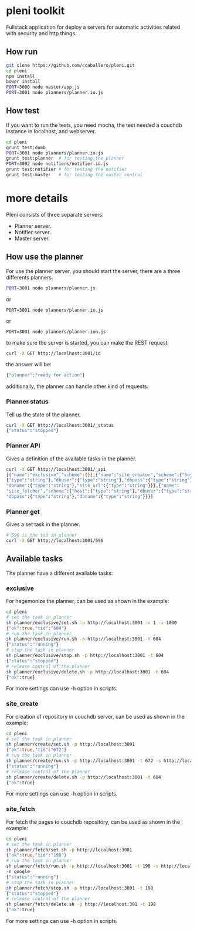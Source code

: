 # pleni toolkit

Fullstack application for deploy a servers for automatic activities related with
security and http things.

## How run

```sh
git clone https://github.com/ccaballero/pleni.git
cd pleni
npm install
bower install
PORT=3000 node master/app.js
PORT=3001 node planners/planner.io.js
```

## How test
If you want to run the tests, you need mocha, the test needed a couchdb instance
in localhost, and webserver.

```sh
cd pleni
grunt test:dumb
PORT=3001 node planners/planner.io.js
grunt test:planner  # for testing the planner
PORT=3002 node notifiers/notifier.io.js
grunt test:notifier # for testing the notifier
grunt test:master   # for testing the master control
```

# more details
Pleni consists of three separate servers:

- Planner server.
- Notifier server.
- Master server.

## How use the planner
For use the planner server, you should start the server, there are a three
differents planners.

```sh
PORT=3001 node planners/planner.js
```
or

```
PORT=3001 node planners/planner.io.js
```

or

```
PORT=3001 node planners/planner.ion.js
```

to make sure the server is started, you can make the REST request:

```sh
curl -X GET http://localhost:3001/id
```

the answer will be:

```sh
{"planner":"ready for action"}
```

additionally, the planner can handle other kind of requests:

### Planner status
Tell us the state of the planner.

```sh
curl -X GET http://localhost:3001/_status
{"status":"stopped"}
```

### Planner API
Gives a definition of the available tasks in the planner.

```sh
curl -X GET http://localhost:3001/_api
[{"name":"exclusive","scheme":{}},{"name":"site_creator","scheme":{"host":
{"type":"string"},"dbuser":{"type":"string"},"dbpass":{"type":"string"},
"dbname":{"type":"string"},"site_url":{"type":"string"}}},{"name":
"site_fetcher","scheme":{"host":{"type":"string"},"dbuser":{"type":"string"},
"dbpass":{"type":"string"},"dbname":{"type":"string"}}}]
```

### Planner get
Gives a set task in the planner.

```sh
# 596 is the tid in planner
curl -X GET http://localhost:3001/596
```

## Available tasks
The planner have a different available tasks:

### exclusive
For hegemonize the planner, can be used as shown in the example:

```sh
cd pleni
# set the task in planner
sh planner/exclusive/set.sh -p http://localhost:3001 -c 1 -i 1000
{"ok":true,"tid":"604"}
# run the task in planner
sh planner/exclusive/run.sh -p http://localhost:3001 -t 604
{"status":"running"}
# stop the task in planner
sh planner/exclusive/stop.sh -p http://localhost:3001 -t 604
{"status":"stopped"}
# release control of the planner
sh planner/exclusive/delete.sh -p http://localhost:3001 -t 604
{"ok":true}
```

For more settings can use -h option in scripts.

### site_create
For creation of repository in couchdb server, can be used as shown in the
example:

```sh
cd pleni
# set the task in planner
sh planner/create/set.sh -p http://localhost:3001
{"ok":true,"tid":"672"}
# run the task in planner
sh planner/create/run.sh -p http://localhost:3001 -t 672 -s http://localhost:5984 -n google -u http://www.google.com.bo
{"status":"running"}
# release control of the planner
sh planner/create/delete.sh -p http://localhost:3001 -t 604
{"ok":true}
```

For more settings can use -h option in scripts.

### site_fetch
For fetch the pages to couchdb repository, can be used as shown in the example:

```sh
cd pleni
# set the task in planner
sh planner/fetch/set.sh -p http://localhost:3001
{"ok":true,"tid":"198"}
# run the task in planner
sh planner/fetch/run.sh -p http://localhost:3001 -t 198 -s http://localhost:5984
-n google
{"status":"running"}
# stop the task in planner
sh planner/fetch/stop.sh -p http://localhost:3001 -t 198
{"status":"stopped"}
# release control of the planner
sh planner/fetch/delete.sh -p http://localhost:301 -t 198
{"ok":true}
```

For more settings can use -h option in scripts.

